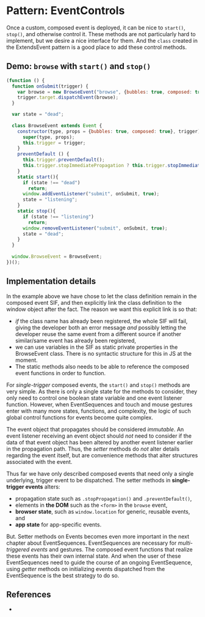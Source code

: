 # Pattern: EventControls

Once a custom, composed event is deployed, it can be nice to `start()`, `stop()`, and otherwise control it. These methods are not particularly hard to implement, but we desire a nice interface for them. And the `class` created in the ExtendsEvent pattern is a good place to add these control methods.

## Demo: `browse` with `start()` and `stop()` 

```javascript
(function () {
  function onSubmit(trigger) {
    var browse = new BrowseEvent("browse", {bubbles: true, composed: true});
    trigger.target.dispatchEvent(browse);
  }

  var state = "dead";
  
  class BrowseEvent extends Event {
    constructor(type, props = {bubbles: true, composed: true}, trigger){
      super(type, props);
      this.trigger = trigger;
    }
    preventDefault () {
      this.trigger.preventDefault();
      this.trigger.stopImmediatePropagation ? this.trigger.stopImmediatePropagation() : this.trigger.stopPropagation();
    }
    static start(){
      if (state !== "dead")
        return;
      window.addEventListener("submit", onSubmit, true);
      state = "listening";
    }
    static stop(){
      if (state !== "listening")
        return;
      window.removeEventListener("submit", onSubmit, true);
      state = "dead";
    }
  }
  
  window.BrowseEvent = BrowseEvent;
})();
```

## Implementation details

In the example above we have chose to let the class definition remain in the composed event SIF, and then explicitly link the class definition to the window object after the fact. The reason we want this explicit link is so that:
 * *if* the class name has already been registered, the whole SIF will fail, giving the developer both an error message *and* possibly letting the developer reuse the same event from a different source if another similar/same event has already been registered,
 * we can use variables in the SIF as static private properties in the BrowseEvent class. There is no syntactic structure for this in JS at the moment. 
 * The static methods also needs to be able to reference the composed event functions in order to function.

For *single-trigger* composed events, the `start()` and `stop()` methods are very simple. As there is only a single state for the methods to consider, they only need to control one boolean state variable and one event listener function. However, when EventSequences and touch and mouse gestures enter with many more states, functions, and complexity, the logic of such global control functions for events become quite complex.

The event object that propagates should be considered *immutable*. An event listener receiving an event object should *not* need to consider if the data of that event object has been altered by another event listener earlier in the propagation path. Thus, the *setter* methods do *not* alter details regarding the event itself, but are convenience methods that alter structures associated with the event.

Thus far we have only described composed events that need only a single underlying, trigger event to be dispatched. The setter methods in **single-trigger events** alters:
 * propagation state such as `.stopPropagation()` and `.preventDefault()`,
 * elements in **the DOM** such as the `<form>` in the `browse` event,
 * **browser state**, such as `window.location` for generic, reusable events, and
 * **app state** for app-specific events.

But. Setter methods on Events becomes even more important in the next chapter about EventSequences. EventSequences are necessary for *multi-triggered events* and gestures. The composed event functions that realize these events has their own internal state. And when the user of these EventSequences need to guide the course of an ongoing EventSequence, using *getter* methods on initializing events dispatched from the EventSequence is the best strategy to do so.

## References

 * 